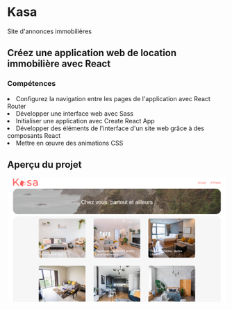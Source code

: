 <h1>Kasa</h1>
<p>Site d'annonces immobilières</p>
<h2>Créez une application web de location immobilière avec React</h2>
<h3>Compétences</h3>
<li>Configurez la navigation entre les pages de l'application avec React Router</li>
<li>Développer une interface web avec Sass</li>
<li>Initialiser une application avec Create React App</li>
<li>Développer des éléments de l'interface d'un site web grâce à des composants React</li>
<li>Mettre en œuvre des animations CSS</li>

<h2>Aperçu du projet</h2>
<img src="https://github.com/ValerianMermoz/Kasa/raw/main/Kasa/src/Images/Overview.png">
